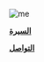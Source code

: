 <div class="about-links">

![me](/img/mez.gif)

**[السيرة](/img/resume.pdf)**

**[التواصل](jbeili.amer@gmail.com)**

</div>
